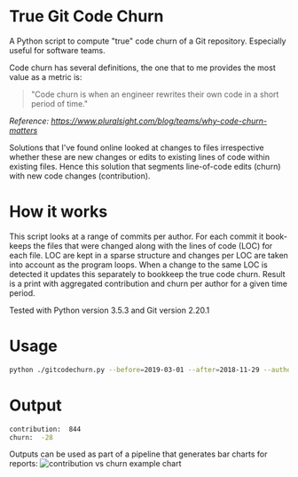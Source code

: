 # True Git Code Churn
A Python script to compute "true" code churn of a Git repository. Especially useful for software teams.

Code churn has several definitions, the one that to me provides the most value as a metric is:

> "Code churn is when an engineer rewrites their own code in a short period of time."

*Reference: https://www.pluralsight.com/blog/teams/why-code-churn-matters*

Solutions that I've found online looked at changes to files irrespective whether these are new changes or edits to existing lines of code within existing files. Hence this solution that segments line-of-code edits (churn) with new code changes (contribution).

# How it works
This script looks at a range of commits per author. For each commit it book-keeps the files that were changed along with the lines of code (LOC) for each file. LOC are kept in a sparse structure and changes per LOC are taken into account as the program loops. When a change to the same LOC is detected it updates this separately to bookkeep the true code churn.
Result is a print with aggregated contribution and churn per author for a given time period.

Tested with Python version 3.5.3 and Git version 2.20.1

# Usage
```bash
python ./gitcodechurn.py --before=2019-03-01 --after=2018-11-29 --author="Some author" --dir=/Users/myname/myrepo
```
# Output
```bash
contribution:  844
churn:  -28
```
Outputs can be used as part of a pipeline that generates bar charts for reports:
![contribution vs churn example chart](/chart.png)
